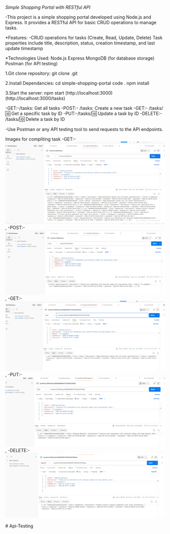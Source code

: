 *Simple Shopping Portal with RESTful API*

-This project is a simple shopping portal developed using Node.js and Express. It provides a RESTful API for basic CRUD operations to manage tasks.

*Features:
-CRUD operations for tasks (Create, Read, Update, Delete)
Task properties include title, description, status, creation timestamp, and last update timestamp

*Technologies Used:
Node.js
Express
MongoDB (for database storage)
Postman (for API testing)

1.Git clone repository:
git clone .git

2.Install Dependancies:
cd simple-shopping-portal
code .
npm install

3.Start the server:
npm start (http://localhost:3000)
          (http://localhost:3000/tasks)

-GET:-/tasks: Get all tasks
-POST:- /tasks: Create a new task
-GET:- /tasks/:id: Get a specific task by ID
-PUT:-/tasks/:id: Update a task by ID
-DELETE:- /tasks/:id: Delete a task by ID

-Use Postman or any API testing tool to send requests to the API endpoints.

Images for compliting task 
-GET:- <img src="./assets/Get.png" alt="App Screenshot" width="600"/>,
-POST:-<img src="./assets/post .png" alt="App Screenshot" width="600"/>,
-GET:- <img src="./assets/Get id.png" alt="App Screenshot" width="600"/>,
-PUT:- <img src="./assets/put.png" alt="App Screenshot" width="600"/>,
-DELETE:-<img src="./assets/Delete.png" alt="App Screenshot" width="600"/>



#   A p i - T e s t i n g 
 
 
